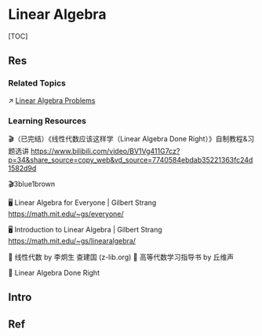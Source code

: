 # Linear Algebra

[TOC]



## Res
### Related Topics
↗ [Linear Algebra Problems](../../../🔑%20CS%20Core/🧙‍♂️%20Algorithm%20&%20Data%20Structure/Classic%20Algorithms%20by%20Problems%20&%20Contexts/🦜%20Programming%20Implementation%20of%20Math%20Problems/Algebra%20Problems/Linear%20Algebra%20Problems/Linear%20Algebra%20Problems.md)


### Learning Resources
🎬（已完结）《线性代数应该这样学（Linear Algebra Done Right）》自制教程&习题选讲 https://www.bilibili.com/video/BV1Vg411G7cz?p=34&share_source=copy_web&vd_source=7740584ebdab35221363fc24d1582d9d

🎬3blue1brown

🖥️ Linear Algebra for Everyone | Gilbert Strang https://math.mit.edu/~gs/everyone/

🖥️ Introduction to Linear Algebra | Gilbert Strang https://math.mit.edu/~gs/linearalgebra/

📖 线性代数 by 李炯生 查建国 (z-lib.org)
📖 高等代数学习指导书 by 丘维声

📖 Linear Algebra Done Right



## Intro



## Ref
[逆矩阵是什么？]: https://www.shuxuele.com/algebra/matrix-inverse.html
